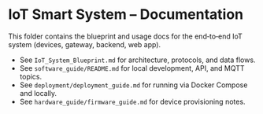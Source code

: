 # IoT Smart System – Documentation

This folder contains the blueprint and usage docs for the end‑to‑end IoT system (devices, gateway, backend, web app).

- See `IoT_System_Blueprint.md` for architecture, protocols, and data flows.
- See `software_guide/README.md` for local development, API, and MQTT topics.
- See `deployment/deployment_guide.md` for running via Docker Compose and locally.
- See `hardware_guide/firmware_guide.md` for device provisioning notes.


